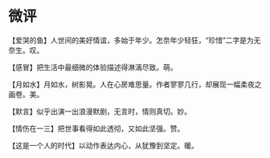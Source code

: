 # 微评

【爱哭的鱼】人世间的美好情谊，多始于年少。怎奈年少轻狂，“珍惜”二字是为无奈生。叹。 

【感冒】把生活中最细微的体验描述得淋漓尽致。萌。 

【月如水】月如水，树影晃。人在心房难思量。作者寥寥几行，却展现一幅柔夜之画卷。美。 

【默言】似乎出演一出浪漫默剧，无言时，情则真切。妙。 

【情伤在一三】把世事看得如此透彻，又如此坚强。赞。 

【这是一个人的时代】以动作表达内心，从犹豫到坚定。暖。